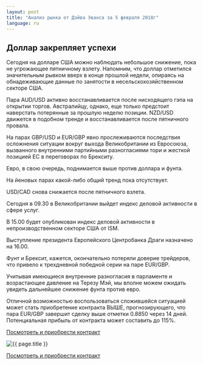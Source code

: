 ```yaml
---
layout: post
title: "Анализ рынка от Дэйва Эванса за 5 февраля 2018г"
language: ru
---
```

## Доллар закрепляет успехи

Сегодня на долларе США можно наблюдать небольшое снижение, пока не угрожающее пятничному взлету. Напомним, что доллар отметился значительным рывком вверх в конце прошлой недели, опираясь на обнадеживающие данные по занятости в несельскохозяйственном секторе США.

Пара AUD/USD активно восстанавливается после нисходящего гэпа на открытии торгов. Австралийцу, однако, еще только предстоит наверстать потерянные за прошлую неделю позиции. NZD/USD движется в подобном тренде и восстанавливается после пятничного провала.

На парах GBP/USD и EUR/GBP явно прослеживаются последствия осложнения ситуации вокруг выхода Великобритании из Евросоюза, вызванного внутренними партийными разногласиями тори и жесткой позицией ЕС в переговорах по Брекситу.

Евро, в свою очередь, поднимается выше против доллара и фунта.

На йеновых парах какой-либо общий тренд пока отсутствует.

USD/CAD снова снижается после пятничного взлета.
 
 
Сегодня в 09.30 в Великобритании выйдет индекс деловой активности в сфере услуг.

В 15.00 будет опубликован индекс деловой активности в непроизводственном секторе США от ISM.

Выступление президента Европейского Центробанка Драги назначено на 16.00.
 
 
Фунт и Брексит, кажется, окончательно потеряли доверие трейдеров, что привело к трехдневной победной серии на паре EUR/GBP.

Учитывая имеющиеся внутренние разногласия в парламенте и возрастающее давление на Терезу Мэй, мы вполне можем ожидать увидеть дальнейшее снижение фунта против евро.

Отличной возможностью воспользоваться сложившейся ситуацией может стать приобретение контракта ВЫШЕ, прогнозирующего, что пара EUR/GBP завершит сделку выше отметки 0.8850 через 14 дней. Потенциальная прибыль от контракта может составить до 115%.

<a href="http://record.binary.com/_bivVDfg8lHux76XffYA0JmNd7ZgqdRLk/1/market=forex&underlying=frxEURGBP&formname=higherlower&duration_amount=14&duration_units=d&amount=10&amount_type=payout&expiry_type=duration&barrier=0.8850&s=1&t=AGAo0wZxiuWVUSIZnKLQvZ0co5lt24DG" target="_blank">Посмотреть и приобрести контракт</a>

<img src="{{ site.url }}/images/feb-18/ru-05-feb-18.png" alt="{{ page.title }}"  title="{{ page.title }}">

<a href="%LINK%%?https://www.binary.com/d/trade.cgi?market=forex&underlying=frxEURGBP&formname=higherlower&duration_amount=14&duration_units=d&amount=10&amount_type=payout&expiry_type=duration&barrier=0.8850&s=1&t=AGAo0wZxiuWVUSIZnKLQvZ0co5lt24DG" target="_blank">Посмотреть и приобрести контракт</a>
